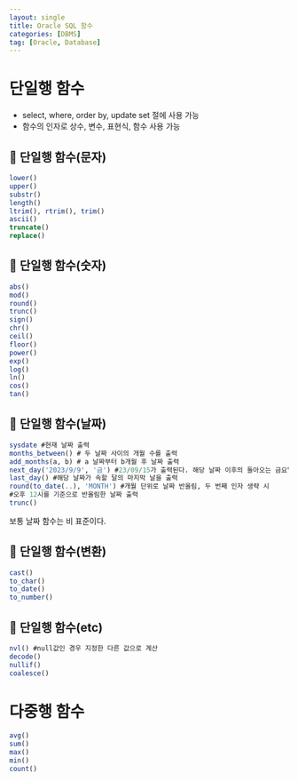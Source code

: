 ```yaml
---
layout: single
title: Oracle SQL 함수
categories: [DBMS]
tag: [Oracle, Database]
---
```




# 단일행 함수

- select, where, order by, update set 절에 사용 가능
- 함수의 인자로 상수, 변수, 표현식, 함수 사용 가능

## 📖 단일행 함수(문자)

```sql
lower()
upper()
substr()
length()
ltrim(), rtrim(), trim()
ascii()
truncate()
replace()
```

## 📖 단일행 함수(숫자)

```sql
abs()
mod()
round()
trunc()
sign()
chr()
ceil()
floor()
power()
exp()
log()
ln()
cos()
tan()
```

## 📖 단일행 함수(날짜)

```sql
sysdate #현재 날짜 출력
months_between() # 두 날짜 사이의 개월 수를 출력
add_months(a, b) # a 날짜부터 b개월 후 날짜 출력
next_day('2023/9/9', '금') #23/09/15가 출력된다. 해당 날짜 이후의 돌아오는 금요일 출력
last_day() #해당 날짜가 속할 달의 마지막 날을 출력
round(to_date(..), 'MONTH') #개월 단위로 날짜 반올림, 두 번째 인자 생략 시 
#오후 12시를 기준으로 반올림한 날짜 출력
trunc()

```

보통 날짜 함수는 비 표준이다.


## 📖 단일행 함수(변환)

```sql
cast()
to_char()
to_date()
to_number()
```

## 📖 단일행 함수(etc)

```sql
nvl() #null값인 경우 지정한 다른 값으로 계산
decode()
nullif()
coalesce()
```

# 다중행 함수

```sql
avg()
sum()
max()
min()
count()
```